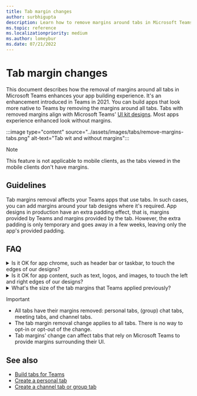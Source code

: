```yaml
---
title: Tab margin changes
author: surbhigupta
description: Learn how to remove margins around tabs in Microsoft Teams with UI kit. Know extra padding effect, margin size for left, right, top, and bottom.
ms.topic: reference
ms.localizationpriority: medium
ms.author: lomeybur
ms.date: 07/21/2022
---
```


# Tab margin changes

This document describes how the removal of margins around all tabs in Microsoft Teams enhances your app building experience. It's an enhancement introduced in Teams in 2021.
You can build apps that look more native to Teams by removing the margins around all tabs. Tabs with removed margins align with Microsoft Teams' [UI kit designs](~/tabs/design/tabs.md). Most apps experience enhanced look without margins.

:::image type="content" source="../assets/images/tabs/remove-margins-tabs.png" alt-text="Tab wit and without margins":::

> [!NOTE]
> This feature is not applicable to mobile clients, as the tabs viewed in the mobile clients don't have margins.

## Guidelines

Tab margins removal affects your Teams apps that use tabs. In such cases, you can add margins around your tab designs where it's required. App designs in production have an extra padding effect, that is, margins provided by Teams and margins provided by the tab. However, the extra padding is only temporary and goes away in a few weeks, leaving only the app's provided padding.

## FAQ

<details>
<summary>Is it OK for app chrome, such as header bar or taskbar, to touch the edges of our designs?</summary>

Yes, it's allowed and Teams encourages such designs that help the app to feel native.
<br>
</details>

<details>
<summary>Is it OK for app content, such as text, logos, and images, to touch the left and right edges of our designs?</summary>

No, you must provide your own padding or margins of all app content to ensure that it doesn't touch the left and right edges of your UI. You can also add margins at the top of your tab, if necessary.
<br>
</details>

<details>
<summary>What's the size of the tab margins that Teams applied previously?</summary>

* Left and right: 20 pixels
* Top: 16 pixels
* Bottom: 0 pixels

<br>
</details>

> [!IMPORTANT]
>
> * All tabs have their margins removed: personal tabs, (group) chat tabs, meeting tabs, and channel tabs.
> * The tab margin removal change applies to all tabs. There is no way to opt-in or opt-out of the change.
> * Tab margins' change can affect tabs that rely on Microsoft Teams to provide margins surrounding their UI.

## See also

* [Build tabs for Teams](../tabs/what-are-tabs.md)
* [Create a personal tab](../tabs/how-to/create-personal-tab.md)
* [Create a channel tab or group tab](../tabs/how-to/create-channel-group-tab.md)
